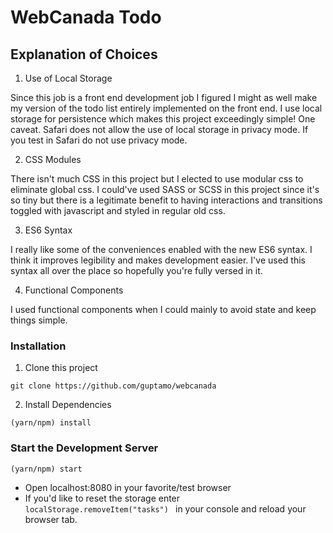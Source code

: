 # WebCanada Todo
## Explanation of Choices

1. Use of Local Storage

Since this job is a front end development job I figured I might as well make my version of the todo list entirely implemented on the front end. I use local storage for persistence which makes this project exceedingly simple! One caveat. Safari does not allow the use of local storage in privacy mode. If you test in Safari do not use privacy mode.

2. CSS Modules

There isn't much CSS in this project but I elected to use modular css to eliminate global css. I could've used SASS or SCSS in this project since it's so tiny but there is a legitimate benefit to having interactions and transitions toggled with javascript and styled in regular old css.

3. ES6 Syntax

I really like some of the conveniences enabled with the new ES6 syntax. I think it improves legibility and makes development easier. I've used this syntax all over the place so hopefully you're fully versed in it.

4. Functional Components

I used functional components when I could mainly to avoid state and keep things simple.

### Installation
1. Clone this project
```
git clone https://github.com/guptamo/webcanada
```
2. Install Dependencies
```
(yarn/npm) install
```

### Start the Development Server
```
(yarn/npm) start
```

- Open localhost:8080 in your favorite/test browser
- If you'd like to reset the storage enter ```localStorage.removeItem("tasks") ``` in your console and reload your browser tab.
